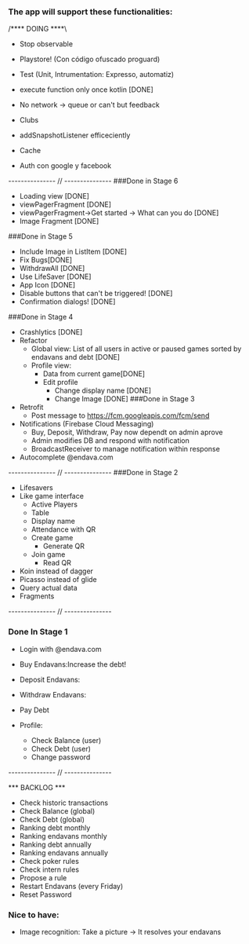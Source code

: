 ### The app will support these functionalities:

/**** DOING ****\
* Stop observable
* Playstore! (Con código ofuscado proguard)
* Test (Unit, Intrumentation: Expresso, automatiz)

* execute function only once kotlin [DONE]


* No network -> queue or can't but feedback 
* Clubs
* addSnapshotListener efficeciently
* Cache
* Auth con google y facebook


--------------- // ---------------
###Done in Stage 6
* Loading view [DONE]
* viewPagerFragment [DONE]
* viewPagerFragment->Get started -> What can you do [DONE] 
* Image Fragment [DONE]

###Done in Stage 5
* Include Image in ListItem [DONE]
* Fix Bugs[DONE]
* WithdrawAll [DONE]
* Use LifeSaver [DONE]
* App Icon [DONE]
* Disable buttons that can't be triggered! [DONE]
* Confirmation dialogs! [DONE]


###Done in Stage 4
* Crashlytics [DONE]
* Refactor
	* Global view: List of all users in active or paused games sorted by endavans and debt [DONE]
	* Profile view: 
		* Data from current game[DONE]
		* Edit profile
			* Change display name [DONE]
			* Change Image [DONE]
###Done in Stage 3
* Retrofit 
	* Post message to https://fcm.googleapis.com/fcm/send 
* Notifications (Firebase Cloud Messaging)
	* Buy, Deposit, Withdraw, Pay now dependt on admin aprove
	* Admin modifies DB and respond with notification
	* BroadcastReceiver to manage notification within response
* Autocomplete @endava.com

--------------- // ---------------
###Done in Stage 2

* Lifesavers
* Like game interface
	* Active Players
	* Table
	* Display name
	* Attendance with QR
	* Create game
		* Generate QR
	* Join game
		* Read QR
* Koin instead of dagger
* Picasso instead of glide
* Query actual data
* Fragments

--------------- // ---------------
### Done In Stage 1
* Login with @endava.com

* Buy Endavans:Increase the debt!
* Deposit Endavans:
* Withdraw Endavans:
* Pay Debt

* Profile:
    * Check Balance (user)
    * Check Debt (user)
    * Change password

--------------- // ---------------

*** BACKLOG ***
* Check historic transactions
* Check Balance (global)
* Check Debt (global)
* Ranking debt monthly
* Ranking endavans monthly
* Ranking debt annually
* Ranking endavans annually
* Check poker rules
* Check intern rules
* Propose a rule
* Restart Endavans (every Friday)
* Reset Password
### Nice to have:
* Image recognition: Take a picture -> It resolves your endavans

